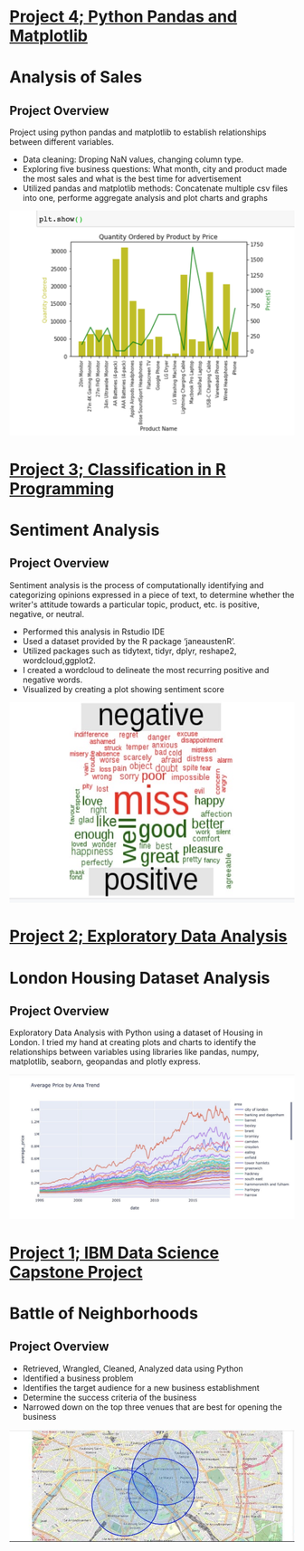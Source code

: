 # [Project 4; Python Pandas and Matplotlib](https://github.com/Esther-Ogundipe/Pandas_Matplotlib)

# Analysis of Sales

## Project Overview
Project using python pandas and matplotlib to establish relationships between different variables.

* Data cleaning: Droping NaN values, changing column type.
* Exploring five business questions: What month, city and product made the most sales and what is the best time for advertisement
* Utilized pandas and matplotlib methods: Concatenate multiple csv files into one, performe aggregate analysis and plot charts and graphs

![](/sales_analysis.png)





# [Project 3; Classification in R Programming](https://github.com/Esther-Ogundipe/Portfolio-Project-1/tree/develop)

# Sentiment Analysis

## Project Overview
Sentiment analysis is the process of computationally identifying and categorizing opinions expressed in a piece of text, to determine whether the writer's attitude towards a particular topic, product, etc. is positive, negative, or neutral.

* Performed this analysis in Rstudio IDE
* Used a dataset provided by the R package ‘janeaustenR’.
* Utilized packages such as tidytext, tidyr, dplyr, reshape2, wordcloud,ggplot2.
* I created a wordcloud to delineate the most recurring positive and negative words. 
* Visualized by creating a plot showing sentiment score 

![](/word_cloud.png) 

# [Project 2; Exploratory Data Analysis](https://www.kaggle.com/estherogundipe/london-housing-dataset-eda)

# London Housing Dataset Analysis

## Project Overview
Exploratory Data Analysis with Python using a dataset of Housing in London. I tried my hand at creating plots and charts to identify the relationships between variables using libraries like pandas, numpy, matplotlib, seaborn, geopandas and plotly express.

![](/image_london_housing.png)

# [Project 1; IBM Data Science Capstone Project](https://github.com/Esther-Ogundipe/Data-Science-Porfolio)

# Battle of Neighborhoods

## Project Overview
* Retrieved, Wrangled, Cleaned, Analyzed data using Python
* Identified a business problem 
* Identifies the target audience for a new business establishment
* Determine the success criteria of the business
* Narrowed down on the top three venues that are best for opening the business

![](/battle_of_neighborhods.png)



